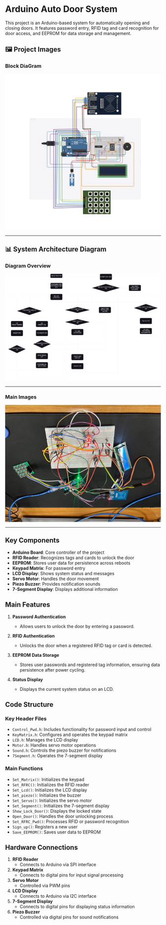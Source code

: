 # Arduino Auto Door System

This project is an Arduino-based system for automatically opening and closing doors. It features password entry, RFID tag and card recognition for door access, and EEPROM for data storage and management.

## 🖼️ Project Images
### Block DiaGram

![Real-Time Monitoring](block_diagram.jpg)  

---

## 📊 System Architecture Diagram

### Diagram Overview

![System Diagram](flowchart.png)

---

### Main Images

![Real-Time Monitoring](./image/main.jpg)  

---

## Key Components

- **Arduino Board**: Core controller of the project
- **RFID Reader**: Recognizes tags and cards to unlock the door
- **EEPROM**: Stores user data for persistence across reboots
- **Keypad Matrix**: For password entry
- **LCD Display**: Shows system status and messages
- **Servo Motor**: Handles the door movement
- **Piezo Buzzer**: Provides notification sounds
- **7-Segment Display**: Displays additional information

## Main Features

1. **Password Authentication**
   - Allows users to unlock the door by entering a password.

2. **RFID Authentication**
   - Unlocks the door when a registered RFID tag or card is detected.

3. **EEPROM Data Storage**
   - Stores user passwords and registered tag information, ensuring data persistence after power cycling.

4. **Status Display**
   - Displays the current system status on an LCD.

## Code Structure

### Key Header Files
- `Control_Pwd.h`: Includes functionality for password input and control
- `KeyMatrix.h`: Configures and operates the keypad matrix
- `LCD.h`: Manages the LCD display
- `Motor.h`: Handles servo motor operations
- `Sound.h`: Controls the piezo buzzer for notifications
- `7Segment.h`: Operates the 7-segment display

### Main Functions
- `Set_Matrix()`: Initializes the keypad
- `Set_RFRC()`: Initializes the RFID reader
- `Set_Lcd()`: Initializes the LCD display
- `Set_piezo()`: Initializes the buzzer
- `Set_Servo()`: Initializes the servo motor
- `Set_Segment()`: Initializes the 7-segment display
- `Show_Lock_Door()`: Displays the locked state
- `Open_Door()`: Handles the door unlocking process
- `Set_RFRC_Pwd()`: Processes RFID or password recognition
- `Sign_up()`: Registers a new user
- `Save_EEPROM()`: Saves user data to EEPROM

## Hardware Connections

1. **RFID Reader**
   - Connects to Arduino via SPI interface
2. **Keypad Matrix**
   - Connects to digital pins for input signal processing
3. **Servo Motor**
   - Controlled via PWM pins
4. **LCD Display**
   - Connects to Arduino via I2C interface
5. **7-Segment Display**
   - Connects to digital pins for displaying status information
6. **Piezo Buzzer**
   - Controlled via digital pins for sound notifications
